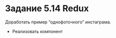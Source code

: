 # Задание 5.14 Redux

Доработать пример “однофоточного” инстаграма. 

- Реализовать компонент  <Title/>, который будет являться подписью к фото, скелет компонента уже в репозитории.
- Компонент содержит input, строчное выражение введенное в него, должно попасть в redux, побуквенно, пройти весь цикл и вернуться обратно в компонент и отображаться внутри компонента.
- Организовать этот функционал по подобию примера с урока.

<aside>
📢 Рекомендуется для исключения ошибок и излишней загруженности основного вашего репозитория, скопировать репозиторий урока в отдельную директорию.

</aside>


<img src="https://user-images.githubusercontent.com/103576500/172776693-86130bab-ee76-46de-b9b9-e4158a21bd69.gif" width="666"  />
